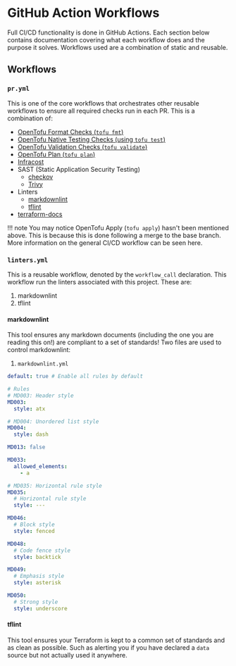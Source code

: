 # GitHub Action Workflows

Full CI/CD functionality is done in GitHub Actions. Each section below contains documentation covering what each workflow does and the purpose it solves. Workflows used are a combination of static and reusable.

## Workflows

### `pr.yml`

This is one of the core workflows that orchestrates other reusable workflows to ensure all required checks run in each PR. This is a combination of:

- [OpenTofu Format Checks (`tofu fmt`)][opentofu]
- [OpenTofu Native Testing Checks (using `tofu test`)][opentofu]
- [OpenTofu Validation Checks (`tofu validate`)][opentofu]
- [OpenTofu Plan (`tofu plan`)][opentofu]
- [Infracost](https://www.infracost.io/)
- SAST (Static Application Security Testing)
    - [checkov](https://www.checkov.io/)
    - [Trivy](https://trivy.dev/)
- Linters
    - [markdownlint](https://github.com/DavidAnson/markdownlint)
    - [tflint](https://github.com/terraform-linters/tflint)
- [terraform-docs](https://terraform-docs.io/)

!!! note
    You may notice OpenTofu Apply (`tofu apply`) hasn't been mentioned above. This is because this is done following a merge to the base branch. More information on the general CI/CD workflow can be seen here.

[opentofu]: https://opentofu.org/

### `linters.yml`

This is a reusable workflow, denoted by the `workflow_call` declaration. This workflow run the linters associated with this project. These are:

1. markdownlint
2. tflint

#### markdownlint

This tool ensures any markdown documents (including the one you are reading this on!) are compliant to a set of standards! Two files are used to control markdownlint:

1. `markdownlint.yml`

```yaml
default: true # Enable all rules by default

# Rules
# MD003: Header style
MD003:
  style: atx

# MD004: Unordered list style
MD004:
  style: dash

MD013: false

MD033:
  allowed_elements:
    - a

# MD035: Horizontal rule style
MD035:
  # Horizontal rule style
  style: ---

MD046:
  # Block style
  style: fenced

MD048:
  # Code fence style
  style: backtick

MD049:
  # Emphasis style
  style: asterisk

MD050:
  # Strong style
  style: underscore
```

#### tflint

This tool ensures your Terraform is kept to a common set of standards and as clean as possible. Such as alerting you if you have declared a `data` source but not actually used it anywhere.
